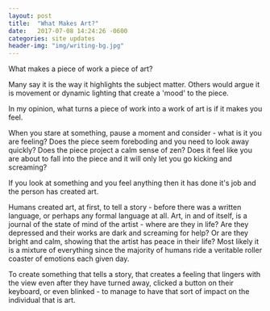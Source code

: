```yaml
---
layout: post
title:  "What Makes Art?"
date:   2017-07-08 14:24:26 -0600
categories: site updates
header-img: "img/writing-bg.jpg"
---
```

What makes a piece of work a piece of art?

Many say it is the way it highlights the subject matter.  Others would argue it is movement or dynamic lighting that create a 'mood' to the piece.

In my opinion, what turns a piece of work into a work of art is if it makes you feel.  

When you stare at something, pause a moment and consider - what is it you are feeling?  Does the piece seem foreboding and you need to look away quickly?  Does the piece project a calm sense of zen?  Does it feel like you are about to fall into the piece and it will only let you go kicking and screaming?

If you look at something and you feel anything then it has done it's job and the person has created art.

Humans created art, at first, to tell a story - before there was a written language, or perhaps any formal language at all.  Art, in and of itself, is a journal of the state of mind of the artist - where are they in life?  Are they depressed and their works are dark and screaming for help?  Or are they bright and calm, showing that the artist has peace in their life?  Most likely it is a mixture of everything since the majority of humans ride a veritable roller coaster of emotions each given day.

To create something that tells a story, that creates a feeling that lingers with the view even after they have turned away, clicked a button on their keyboard, or even blinked - to manage to have that sort of impact on the individual that is art.